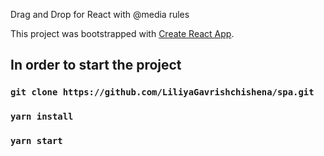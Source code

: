 Drag and Drop for React with @media rules

This project was bootstrapped with
[Create React App](https://github.com/facebook/create-react-app).

## In order to start the project

### `git clone https://github.com/LiliyaGavrishchishena/spa.git`

### `yarn install`

### `yarn start`
